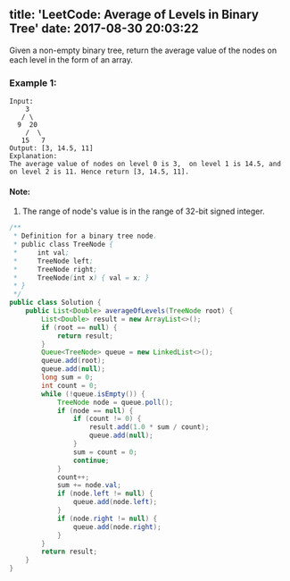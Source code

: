 title: 'LeetCode: Average of Levels in Binary Tree'
date: 2017-08-30 20:03:22
---

Given a non-empty binary tree, return the average value of the nodes on each level in the form of an array.

### Example 1:
```
Input:
    3
   / \
  9  20
    /  \
   15   7
Output: [3, 14.5, 11]
Explanation:
The average value of nodes on level 0 is 3,  on level 1 is 14.5, and on level 2 is 11. Hence return [3, 14.5, 11].
```

#### Note:
1. The range of node's value is in the range of 32-bit signed integer.

```java
/**
 * Definition for a binary tree node.
 * public class TreeNode {
 *     int val;
 *     TreeNode left;
 *     TreeNode right;
 *     TreeNode(int x) { val = x; }
 * }
 */
public class Solution {
    public List<Double> averageOfLevels(TreeNode root) {
        List<Double> result = new ArrayList<>();
        if (root == null) {
            return result;
        }
        Queue<TreeNode> queue = new LinkedList<>();
        queue.add(root);
        queue.add(null);
        long sum = 0;
        int count = 0;
        while (!queue.isEmpty()) {
            TreeNode node = queue.poll();
            if (node == null) {
                if (count != 0) {
                    result.add(1.0 * sum / count);
                    queue.add(null);
                }
                sum = count = 0;
                continue;
            }
            count++;
            sum += node.val;
            if (node.left != null) {
                queue.add(node.left);
            }
            if (node.right != null) {
                queue.add(node.right);
            }
        }
        return result;
    }
}
```
